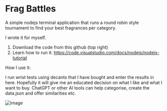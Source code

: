 # Frag Battles
A simple nodejs terminal application that runs a round robin style tournament to find your best fragrances per category. 

I wrote it for myself. 

1. Download the code from this github (top right)
2. Learn how to run it: https://code.visualstudio.com/docs/nodejs/nodejs-tutorial

How I use it: 

I run wrist tests using decants that I have bought and enter the results in here. Hopefully it will give me an educated decision on what I like and what I want to buy. ChatGPT or other AI tools can help categorise, create the data.json and offer similarities etc. 

![image](https://github.com/mehtadone/Frag-Battles/assets/8123496/63a1bd9d-53a0-4ff0-ae80-f77ad45cc6bd)

